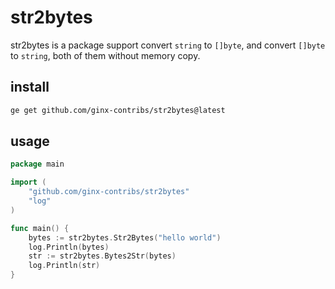 # str2bytes

str2bytes is a package support convert `string` to `[]byte`, and convert `[]byte` to `string`, both of them without memory copy.

## install
```bash
ge get github.com/ginx-contribs/str2bytes@latest
```

## usage
```go
package main

import (
	"github.com/ginx-contribs/str2bytes"
	"log"
)

func main() {
	bytes := str2bytes.Str2Bytes("hello world")
	log.Println(bytes)
	str := str2bytes.Bytes2Str(bytes)
	log.Println(str)
}
```